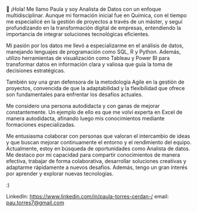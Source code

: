 👋 ¡Hola! Me llamo Paula y soy Analista de Datos con un enfoque multidisciplinar. Aunque mi formación inicial fue en Química, con el tiempo me especialicé en la gestión de proyectos a través de un máster, y seguí profundizando en la transformación digital de empresas, entendiendo la importancia de integrar soluciones tecnológicas eficientes.

Mi pasión por los datos me llevó a especializarme en el análisis de datos, manejando lenguajes de programación como SQL, R y Python. Además, utilizo herramientas de visualización como Tableau y Power BI para transformar datos en información clara y valiosa que guía la toma de decisiones estratégicas.

También soy una gran defensora de la metodología Agile en la gestión de proyectos, convencida de que la adaptabilidad y la flexibilidad que ofrece son fundamentales para enfrentar los desafíos actuales.

Me considero una persona autodidacta y con ganas de mejorar constantemente. Un ejemplo de ello es que me volví experta en Excel de manera autodidacta, afinando luego mis conocimientos mediante formaciones especializadas.

Me entusiasma colaborar con personas que valoran el intercambio de ideas y que buscan mejorar continuamente el entorno y el rendimiento del equipo. Actualmente, estoy en búsqueda de oportunidades como Analista de datos. Me destaco por mi capacidad para compartir conocimientos de manera efectiva, trabajar de forma colaborativa, desarrollar soluciones creativas y adaptarme rápidamente a nuevos desafíos. Además, tengo un gran interés por aprender y explorar nuevas tecnologías.

:)

LinkedIn: https://www.linkedin.com/in/paula-torres-cerdan-/
email: pau.torres7@gmail.com
